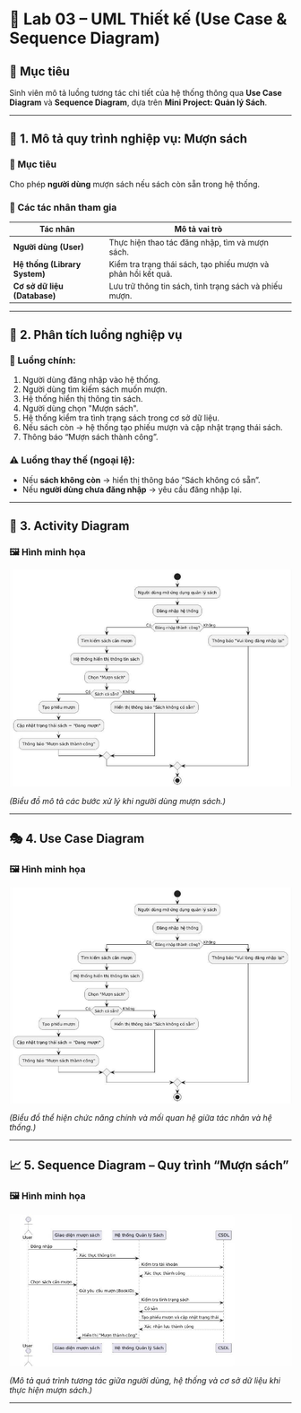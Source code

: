 # 📘 Lab 03 – UML Thiết kế (Use Case & Sequence Diagram)

## 🎯 Mục tiêu
Sinh viên mô tả luồng tương tác chi tiết của hệ thống thông qua **Use Case Diagram** và **Sequence Diagram**, dựa trên **Mini Project: Quản lý Sách**.

---

## 🧩 1. Mô tả quy trình nghiệp vụ: Mượn sách

### 🧠 Mục tiêu
Cho phép **người dùng** mượn sách nếu sách còn sẵn trong hệ thống.

### 👥 Các tác nhân tham gia
| Tác nhân | Mô tả vai trò |
|-----------|----------------|
| **Người dùng (User)** | Thực hiện thao tác đăng nhập, tìm và mượn sách. |
| **Hệ thống (Library System)** | Kiểm tra trạng thái sách, tạo phiếu mượn và phản hồi kết quả. |
| **Cơ sở dữ liệu (Database)** | Lưu trữ thông tin sách, tình trạng sách và phiếu mượn. |

---

## 🔁 2. Phân tích luồng nghiệp vụ

### 🔸 Luồng chính:
1. Người dùng đăng nhập vào hệ thống.  
2. Người dùng tìm kiếm sách muốn mượn.  
3. Hệ thống hiển thị thông tin sách.  
4. Người dùng chọn "Mượn sách".  
5. Hệ thống kiểm tra tình trạng sách trong cơ sở dữ liệu.  
6. Nếu sách còn → hệ thống tạo phiếu mượn và cập nhật trạng thái sách.  
7. Thông báo “Mượn sách thành công”.

### ⚠️ Luồng thay thế (ngoại lệ):
- Nếu **sách không còn** → hiển thị thông báo “Sách không có sẵn”.  
- Nếu **người dùng chưa đăng nhập** → yêu cầu đăng nhập lại.

---

## 🧭 3. Activity Diagram

### 🖼️ Hình minh họa
![Activity Diagram - Mượn Sách](./anhnghiepvu.jpg)

*(Biểu đồ mô tả các bước xử lý khi người dùng mượn sách.)*

---

## 🎭 4. Use Case Diagram

### 🖼️ Hình minh họa
![Use Case Diagram - Quản lý Sách](./anhnghiepvu.jpg)

*(Biểu đồ thể hiện chức năng chính và mối quan hệ giữa tác nhân và hệ thống.)*

---

## 📈 5. Sequence Diagram – Quy trình “Mượn sách”

### 🖼️ Hình minh họa
![Sequence Diagram - Mượn Sách](./sqdiagram.jpg)

*(Mô tả quá trình tương tác giữa người dùng, hệ thống và cơ sở dữ liệu khi thực hiện mượn sách.)*

---


